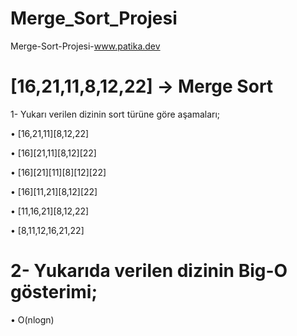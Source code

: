 # Merge_Sort_Projesi

Merge-Sort-Projesi-www.patika.dev

# [16,21,11,8,12,22] -> Merge Sort

1- Yukarı verilen dizinin sort türüne göre aşamaları;

• [16,21,11][8,12,22]

• [16][21,11][8,12][22]

• [16][21][11][8][12][22]

• [16][11,21][8,12][22]

• [11,16,21][8,12,22]

• [8,11,12,16,21,22]

# 2- Yukarıda verilen dizinin Big-O gösterimi;

• O(nlogn)
